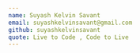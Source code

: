 ```yaml
---
name: Suyash Kelvin Savant
email: suyashkelvinsavant@gmail.com
github: suyashkelvinsavant
quote: Live to Code , Code to Live
---
```

